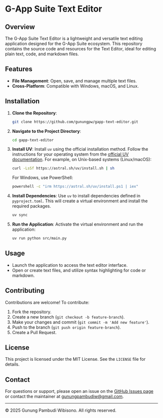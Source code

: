 # G-App Suite Text Editor

## Overview
The G-App Suite Text Editor is a lightweight and versatile text editing application designed for the G-App Suite ecosystem. This repository contains the source code and resources for the Text Editor, ideal for editing plain text, code, and markdown files.

## Features
- **File Management**: Open, save, and manage multiple text files.
- **Cross-Platform**: Compatible with Windows, macOS, and Linux.

## Installation
1. **Clone the Repository**:
   ```bash
   git clone https://github.com/gunungpw/gapp-text-editor.git
   ```
2. **Navigate to the Project Directory**:
   ```bash
   cd gapp-text-editor
   ```
3. **Install UV**:
   Install `uv` using the official installation method. Follow the instructions for your operating system from the [official UV documentation](https://docs.astral.sh/uv/getting-started/installation/). For example, on Unix-based systems (Linux/macOS):
   ```bash
   curl -LsSf https://astral.sh/uv/install.sh | sh
   ```
   For Windows, use PowerShell:
   ```bash
   powershell -c "irm https://astral.sh/uv/install.ps1 | iex"
   ```
4. **Install Dependencies**:
   Use `uv` to install dependencies defined in `pyproject.toml`. This will create a virtual environment and install the required packages.
   ```bash
   uv sync
   ```
5. **Run the Application**:
   Activate the virtual environment and run the application:
   ```bash
   uv run python src/main.py
   ```

## Usage
- Launch the application to access the text editor interface.
- Open or create text files, and utilize syntax highlighting for code or markdown.

## Contributing
Contributions are welcome! To contribute:
1. Fork the repository.
2. Create a new branch (`git checkout -b feature-branch`).
3. Make your changes and commit (`git commit -m 'Add new feature'`).
4. Push to the branch (`git push origin feature-branch`).
5. Create a Pull Request.

## License
This project is licensed under the MIT License. See the `LICENSE` file for details.

## Contact
For questions or support, please open an issue on the [GitHub Issues page](https://github.com/gunungpw/gapp-text-editor/issues) or contact the maintainer at gunungpambudiw@gmail.com.

---

&copy; 2025 Gunung Pambudi Wibisono. All rights reserved.
